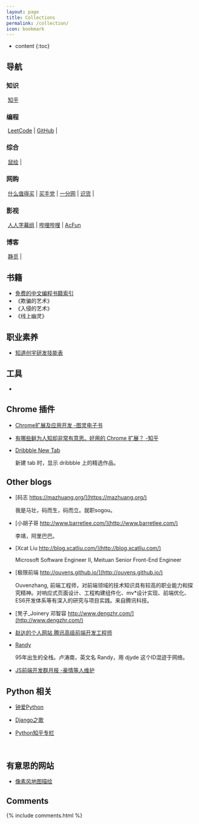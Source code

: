 ```yaml
---
layout: page
title: Collections
permalink: /collection/
icon: bookmark
---
```


* content
{:toc}




## 导航

### 知识 

​	[知乎](https://www.zhihu.com/) 

### 编程

​	[LeetCode](https://leetcode.com/) | [GitHub](https://github.com/) |

### 综合

​	[鼠绘](http://www.ishuhui.com/) | 

### 网购

​	[什么值得买](http://www.smzdm.com/) | [买手党](http://www.maishoudang.com/) | [一分网](http://www.yifen.com/) | [识货](http://www.shihuo.cn/) |

### 影视

​	[人人字幕组](http://www.zmz2017.com/) | [哔哩哔哩](http://www.bilibili.com/) | [AcFun](http://www.acfun.cn/) 

### 博客

​	[静觅](http://cuiqingcai.com/) |





## 书籍

* [免费的中文编程书籍索引](http://siberiawolf.com/free_programming/index.html)
* 《欺骗的艺术》
* 《入侵的艺术》
* 《线上幽灵》




## 职业素养

* [知道创宇研发技能表](http://blog.knownsec.com/Knownsec_RD_Checklist/v2.2.html)


## 工具

* ​







## Chrome 插件

* [Chrome扩展及应用开发 -图灵电子书](http://www.ituring.com.cn/minibook/950)

* [有哪些鲜为人知却非常有意思、好用的 Chrome 扩展？ -知乎](https://www.zhihu.com/question/23228162#answer-28057391)
* [Dribbble New Tab](https://chrome.google.com/webstore/detail/dribbble-new-tab/hmhjbefkpednjogghoibpejdmemkinbn)

    新建 tab 时，显示 dribbble 上的精选作品。

## Other blogs

* [码志 https://mazhuang.org/](https://mazhuang.org/)

    我是马壮，码而生，码而立。就职sogou。

* [小胡子哥 http://www.barretlee.com/](http://www.barretlee.com/)

    李靖，阿里巴巴。

* [Xcat Liu http://blog.xcatliu.com/](http://blog.xcatliu.com/)

    Microsoft Software Engineer II, Meituan Senior Front-End Engineer

* [极限前端 http://ouvens.github.io/](http://ouvens.github.io/)

    Ouvenzhang, 前端工程师，对前端领域的技术知识具有较高的职业能力和探究精神。对响应式页面设计、工程构建组件化、mv*设计实现、前端优化、ES6开发体系等有深入的研究与项目实践。来自腾讯科技。

* [凳子_Joinery 邓智容  http://www.dengzhr.com/](http://www.dengzhr.com/)

* [赵达的个人网站 腾讯高级前端开发工程师](http://zhaoda.net/)

* [Randy](http://djyde.github.io/)

    95年出生的全栈。卢涛南，英文名 Randy，用 djyde 这个ID混迹于网络。

* [JS前端开发群月报 -豪情等人维护](http://www.kancloud.cn/jsfront/month/82796)

## Python 相关

* [钟爱Python](http://www.jianshu.com/notebooks/255245/latest)

* [Django之歌](http://www.jianshu.com/notebooks/293635/latest)

* [Python知乎专栏](https://zhuanlan.zhihu.com/xh-coding)

  ​

## 有意思的网站

* [像素风地图描绘](https://pixelmap.amcharts.com/)

## Comments

{% include comments.html %}
